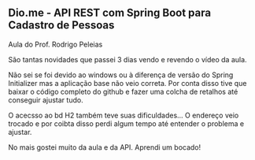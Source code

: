 <h2>Dio.me - API REST com Spring Boot para Cadastro de Pessoas</h2>
Aula do Prof. Rodrigo Peleias

São tantas novidades que passei 3 dias vendo e revendo o vídeo da aula.

Não sei se foi devido ao windows ou à diferença de versão do Spring Initializer mas a aplicação base não veio correta.
Por conta disso tive que baixar o código completo do github e fazer uma colcha de retalhos até
conseguir ajustar tudo.

O acecsso ao bd H2 também teve suas dificuldades... O endereço veio trocado e
por coibta disso perdi algum tempo até entender o problema e ajustar.

No mais gostei muito da aula e da API. Aprendi um bocado!



